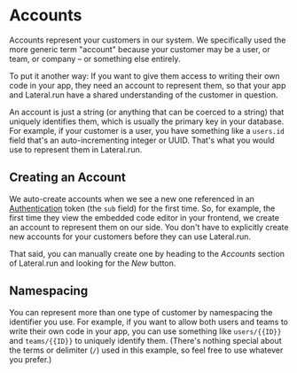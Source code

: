 # Accounts

Accounts represent your customers in our system. We specifically used the more
generic term "account" because your customer may be a user, or team, or company
– or something else entirely.

To put it another way: If you want to give them access to writing their own code
in your app, they need an account to represent them, so that your app and
Lateral.run have a shared understanding of the customer in question.

An account is just a string (or anything that can be coerced to a string) that
uniquely identifies them, which is usually the primary key in your database. For
example, if your customer is a user, you have something like a `users.id` field
that's an auto-incrementing integer or UUID. That's what you would use to
represent them in Lateral.run.

## Creating an Account

We auto-create accounts when we see a new one referenced in an
[Authentication](authentication.md) token (the `sub` field) for the first time.
So, for example, the first time they view the embedded code editor in your
frontend, we create an account to represent them on our side. You don't have to
explicitly create new accounts for your customers before they can use
Lateral.run.

That said, you can manually create one by heading to the _Accounts_ section of
Lateral.run and looking for the _New_ button.

## Namespacing

You can represent more than one type of customer by namespacing the identifier
you use. For example, if you want to allow both users and teams to write their
own code in your app, you can use something like `users/{{ID}}` and
`teams/{{ID}}` to uniquely identify them. (There's nothing special about the
terms or delimiter (`/`) used in this example, so feel free to use whatever you
prefer.)
